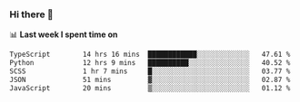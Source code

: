 ### Hi there 👋

<!--
**DBvc/DBvc** is a ✨ _special_ ✨ repository because its `README.md` (this file) appears on your GitHub profile.

Here are some ideas to get you started:

- 🔭 I’m currently working on ...
- 🌱 I’m currently learning ...
- 👯 I’m looking to collaborate on ...
- 🤔 I’m looking for help with ...
- 💬 Ask me about ...
- 📫 How to reach me: ...
- 😄 Pronouns: ...
- ⚡ Fun fact: ...
-->

📊 **Last week I spent time on**
<!--START_SECTION:waka-->

```txt
TypeScript        14 hrs 16 mins  ████████████░░░░░░░░░░░░░   47.61 %
Python            12 hrs 9 mins   ██████████░░░░░░░░░░░░░░░   40.52 %
SCSS              1 hr 7 mins     █░░░░░░░░░░░░░░░░░░░░░░░░   03.77 %
JSON              51 mins         ▓░░░░░░░░░░░░░░░░░░░░░░░░   02.87 %
JavaScript        20 mins         ▒░░░░░░░░░░░░░░░░░░░░░░░░   01.12 %
```

<!--END_SECTION:waka-->
